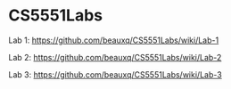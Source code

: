 # CS5551Labs

Lab 1:
https://github.com/beauxq/CS5551Labs/wiki/Lab-1

Lab 2:
https://github.com/beauxq/CS5551Labs/wiki/Lab-2

Lab 3:
https://github.com/beauxq/CS5551Labs/wiki/Lab-3
